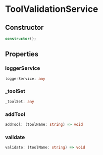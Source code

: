 # ToolValidationService

## Constructor

```ts
constructor();
```

## Properties

### loggerService

```ts
loggerService: any
```

### _toolSet

```ts
_toolSet: any
```

### addTool

```ts
addTool: (toolName: string) => void
```

### validate

```ts
validate: (toolName: string) => void
```
